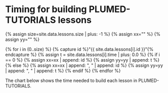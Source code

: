 # Timing for building PLUMED-TUTORIALS lessons

{% assign size=site.data.lessons.size | plus: -1 %}
{% assign xx="" %}
{% assign yy="" %}

{% for i in (0..size) %}
  {% capture id %}"{{ site.data.lessons[i].id }}"{% endcapture %}
  {% assign t = site.data.lessons[i].time | plus: 0.0 %}
  {% if i == 0 %}
     {% assign xx=xx | append: id %} 
     {% assign yy=yy | append: t %}
  {% else %}
     {% assign xx=xx | append: ", " | append: id %}
     {% assign yy=yy | append: ", " | append: t %} 
  {% endif %}
{% endfor %}

The chart below shows the time needed to build each lesson in PLUMED-TUTORIALS.

<canvas id="myChart" style="width:100%;"></canvas>

<script>
var xValues = [ {{ xx }} ];
var yValues = [ {{ yy }} ];
// do sorting in descending order based on yValues
//1) combine the arrays:
var list = [];
for (var j = 0; j < xValues.length; j++) 
    list.push({'x': xValues[j], 'y': yValues[j]});
//2) sort:
list.sort(function(a, b) {
    return ((a.y > b.y) ? -1 : ((a.y == b.y) ? 0 : 1));
});
//3) separate them back out:
for (var k = 0; k < list.length; k++) {
    xValues[k] = list[k].x;
    yValues[k] = list[k].y;
} 
var barColors = "green";

new Chart("myChart", {
  type: "horizontalBar",
  data: {
    labels: xValues,
    datasets: [{
      backgroundColor: barColors,
      data: yValues
    }]
  },
  options: {
    maintainAspectRatio: false,
    legend: {display: false},
    title: {
      display: true,
      text: "Build time (s)"
    }
  }
});
</script>
